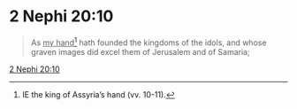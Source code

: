 # 2 Nephi 20:10

> As <u>my hand</u>[^a] hath founded the kingdoms of the idols, and whose graven images did excel them of Jerusalem and of Samaria;

[2 Nephi 20:10](https://www.churchofjesuschrist.org/study/scriptures/bofm/2-ne/20?lang=eng&id=p10#p10)


[^a]: IE the king of Assyria’s hand (vv. 10-11).
